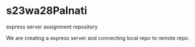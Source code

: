 # s23wa28Palnati
express server assignment repository

We are creating a express server and connecting local repo to remote repo.
